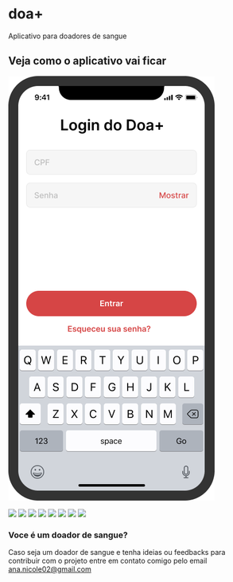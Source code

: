 # doa+
Aplicativo para doadores de sangue

## Veja como o aplicativo vai ficar
![My animated logo](./assets/login.png)

<img src="../assets/login" width="128"/>
<img src="./assets/cadastro" width="128"/>
<img src="assets/agenda1" width="128"/>
<img src="assets/agenda2" width="128"/>
<img src="assets/carteirinha" width="128"/>
<img src="assets/login" width="128"/>
<img src="assets/perfil" width="128"/>
<img src="assets/perfilEDIT" width="128"/>


### Voce é um doador de sangue?
Caso seja um doador de sangue e tenha ideias ou feedbacks para contribuir com o projeto entre em contato comigo pelo email ana.nicole02@gmail.com